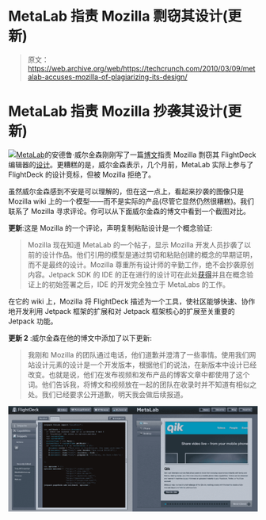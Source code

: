 # MetaLab 指责 Mozilla 剽窃其设计(更新)

> 原文：<https://web.archive.org/web/https://techcrunch.com/2010/03/09/metalab-accuses-mozilla-of-plagiarizing-its-design/>

# MetaLab 指责 Mozilla 抄袭其设计(更新)

![](img/26d804fe4ad072bb7b75fe28681db88c.png)[](https://web.archive.org/web/20221208143248/http://www.crunchbase.com/person/andrew-wilkinson)[MetaLab](https://web.archive.org/web/20221208143248/http://www.metalabdesign.com/)的安德鲁·威尔金森刚刚写了一篇[博文](https://web.archive.org/web/20221208143248/http://blog.metalabdesign.com/post/437932602/metalab-goes-open-source)指责 Mozilla 剽窃其 FlightDeck 编辑器的[设计](https://web.archive.org/web/20221208143248/https://wiki.mozilla.org/File:FlightDeck_Editor.png)。更糟糕的是，威尔金森表示，几个月前，MetaLab 实际上参与了 FlightDeck 的设计竞标，但被 Mozilla 拒绝了。

虽然威尔金森感到不安是可以理解的，但在这一点上，看起来抄袭的图像只是 Mozilla wiki 上的一个模型——而不是实际的产品(尽管它显然仍然很糟糕)。我们联系了 Mozilla 寻求评论。你可以从下面威尔金森的博文中看到一个截图对比。

**更新**:这是 Mozilla 的一个评论，声明复制粘贴设计是一个概念验证:

> Mozilla 现在知道 MetaLab 的一个帖子，显示 Mozilla 开发人员抄袭了以前的设计作品。他们引用的模型是通过剪切和粘贴创建的概念的早期证明，而不是最终的设计。Mozilla 尊重所有设计师的辛勤工作，绝不会抄袭原创内容。Jetpack SDK 的 IDE 的正在进行的设计可在此处[获得](https://web.archive.org/web/20221208143248/http://flightdeck.zalewa.info/)并且在概念验证上的初始签署之后，IDE 的开发完全独立于 MetaLabs 的工作。

在它的 wiki 上，Mozilla 将 FlightDeck 描述为一个工具，使社区能够快速、协作地开发利用 Jetpack 框架的扩展和对 Jetpack 框架核心的扩展至关重要的 Jetpack 功能。

**更新 2** :威尔金森在他的博文中添加了以下更新:

> 我刚和 Mozilla 的团队通过电话，他们道歉并澄清了一些事情。使用我们网站设计元素的设计是一个开发版本，根据他们的说法，在新版本中设计已经改变。也就是说，他们在发布视频和发布产品的博客文章中都使用了这个词。他们告诉我，将博文和视频放在一起的团队在收录时并不知道有相似之处。我们已经要求公开道歉，明天我会做后续报道。

[![](img/984e552ccc0b67caf3d2307bdd562d03.png)](https://web.archive.org/web/20221208143248/https://beta.techcrunch.com/wp-content/uploads/2010/03/metalabmozillabig.png)